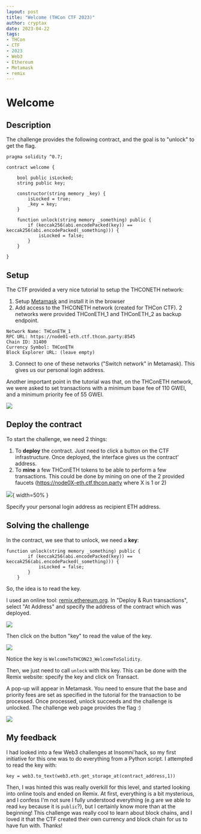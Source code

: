 ```yaml
---
layout: post
title: "Welcome (THCon CTF 2023)"
author: cryptax
date: 2023-04-22
tags:
- THCon
- CTF
- 2023
- Web3
- Ethereum
- Metamask
- remix
---
```


# Welcome

## Description

The challenge provides the following contract, and the goal is to "unlock" to get the flag.

```
pragma solidity ^0.7;

contract welcome {

    bool public isLocked;
    string public key;

    constructor(string memory _key) {
        isLocked = true;
        _key = key;
    }

    function unlock(string memory _something) public {
        if (keccak256(abi.encodePacked(key)) == keccak256(abi.encodePacked(_something))) {
            isLocked = false;
        }
    }

}
```

## Setup

The CTF provided a very nice tutorial to setup the THCONETH network:

1. Setup [Metamask](https://metamask.io/download/) and install it in the browser
2. Add access to the THCONETH network (created for THCon CTF). 2 networks were provided THConETH_1 and THConETH_2 as backup endpoint.
```
Network Name: THConETH_1
RPC URL: https://node01-eth.ctf.thcon.party:8545
Chain ID: 31400
Currency Symbol: THConETH
Block Explorer URL: (leave empty)
```
3. Connect to one of these networks ("Switch network" in Metamask). This gives us our personal login address.

Another important point in the tutorial was that, on the THConETH network, we were asked to set transactions with a minimum base fee of 110 GWEI, and a minimum priority fee of 55 GWEI.

![](/images/thcon23-web3-tuto.png)

## Deploy the contract

To start the challenge, we need 2 things:

1. To **deploy** the contract. Just need to click a button on the CTF infrastructure. Once deployed, the interface gives us the contract' address.
2. To **mine** a few THConETH tokens to be able to perform a few transactions. This could be done by mining on one of the 2 provided faucets (https://node0X-eth.ctf.thcon.party where X is 1 or 2)

![](/images/thcon23-welcome-faucet.png){ width=50% }

Specify your personal login address as recipient ETH address.

## Solving the challenge

In the contract, we see that to unlock, we need a **key**:

```
function unlock(string memory _something) public {
        if (keccak256(abi.encodePacked(key)) == keccak256(abi.encodePacked(_something))) {
            isLocked = false;
        }
    }
```

So, the idea is to read the key. 

I used an online tool: [remix.ethereum.org](http://remix.ethereum.org).
In "Deploy & Run transactions", select "At Address" and specify the address of the contract which was deployed.

![](/images/thcon23-remix-deploy.png)

Then click on the button "key" to read the value of the key.

![](/images/thcon23-welcome-key.png)

Notice the key is `WelcomeToTHCON23_WelcomeToSolidity`.

Then, we just need to call `unlock` with this key. This can be done with the Remix website: specify the key and click on Transact.

A pop-up will appear in Metamask. You need to ensure that the base and priority fees are set as specified in the tutorial for the transaction to be processed. Once processed, unlock succeeds and the challenge is unlocked. The challenge web page provides the flag :)

![](/images/thcon23-welcome-solved.png)

## My feedback

I had looked into a few Web3 challenges at Insomni'hack, so my first initiative for this one was to do everything from a Python script. I attempted to read the key with:

```
key = web3.to_text(web3.eth.get_storage_at(contract_address,1))
```

Then, I was hinted this was really overkill for this level, and started looking into online tools and ended on Remix. At first, everything is a bit mysterious, and I confess I'm not sure I fully understood everything (e.g are we able to read `key` because it is `public`?), but I certainly know more than at the beginning! This challenge was really cool to learn about block chains, and I loved it that the CTF created their own currency and block chain for us to have fun with. Thanks!
